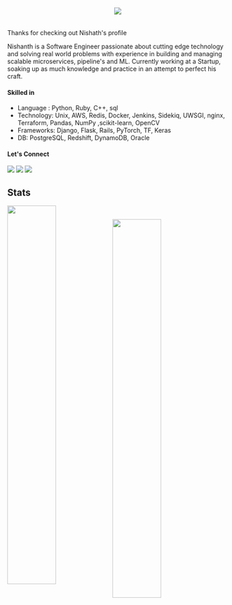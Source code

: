 

<h1 align="center">
  <a href="https://git.io/typing-svg">
    <img src="https://readme-typing-svg.herokuapp.com/?lines=Hi+🙂;&center=true&size=30">
  </a>
</h1>
<p align="center"> 
<img src="https://komarev.com/ghpvc/?username=Nishanth-works&label=Profile%20views&color=0e75b6&style=flat" alt="" /> </p>
Thanks for checking out Nishath's profile

Nishanth is a Software Engineer
passionate about cutting edge technology and solving real world problems
with experience in building and managing scalable microservices, pipeline's and ML.
Currently working at a Startup, soaking up as much knowledge and practice in an attempt to perfect his craft.

#### Skilled in

-  Language : Python, Ruby, C++, sql
-  Technology: Unix, AWS, Redis, Docker, Jenkins, Sidekiq, UWSGI, nginx, Terraform, Pandas, NumPy ,scikit-learn, OpenCV
-  Frameworks: Django, Flask, Rails, PyTorch, TF, Keras
-  DB: PostgreSQL, Redshift, DynamoDB, Oracle
<!---
Nishanth-works/Nishanth-works is a ✨ special ✨ repository because its `README.md` (this file) appears on your GitHub profile.
You can click the Preview link to take a look at your changes.
--->
#### Let's Connect 

<div align="left"> 
  <a href="https://medium.com/@nishanth-g" target="_blank"><img src="https://img.shields.io/badge/Medium-12100E?style=for-the-badge&logo=medium&logoColor=white" target="_blank"></a>
  <a href = "mailto:nishanthworkmail@gmail.com"><img src="https://img.shields.io/badge/Gmail-D14836?style=for-the-badge&logo=gmail&logoColor=white" target="_blank"></a> 
  <a href="https://www.linkedin.com/in/nishanth-gandhi-350b54165" target="_blank"><img src="https://img.shields.io/badge/-LinkedIn-%230077B5?style=for-the-badge&logo=linkedin&logoColor=white" target="_blank"></a> 
 </div>
 
## Stats

<p>&nbsp;<img align="left" width="47%" src="https://github-readme-stats.vercel.app/api?username=Nishanth-works&show_icons=true&locale=en&theme=dark" alt="" /></p>

<p><img align="left"  width="47%" src="https://github-readme-stats.vercel.app/api/top-langs?username=Nishanth-works&show_icons=true&locale=en&layout=compact&theme=dark" alt="" /></p>


